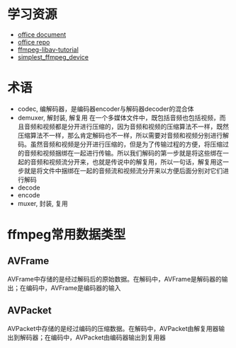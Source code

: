 # 学习资源
- [office document](https://ffmpeg.org/documentation.html)
- [office repo](https://github.com/FFmpeg/FFmpeg)
- [ffmpeg-libav-tutorial](https://github.com/leandromoreira/ffmpeg-libav-tutorial)
- [simplest_ffmpeg_device](https://github.com/leixiaohua1020/simplest_ffmpeg_device)

# 术语
- codec, 编解码器，是编码器encoder与解码器decoder的混合体
- demuxer, 解封装, 解复用
    在一个多媒体文件中，既包括音频也包括视频，而且音频和视频都是分开进行压缩的，因为音频和视频的压缩算法不一样，既然压缩算法不一样，那么肯定解码也不一样，所以需要对音频和视频分别进行解码。虽然音频和视频是分开进行压缩的，但是为了传输过程的方便，将压缩过的音频和视频捆绑在一起进行传输。所以我们解码的第一步就是将这些绑在一起的音频和视频流分开来，也就是传说中的解复用，所以一句话，解复用这一步就是将文件中捆绑在一起的音频流和视频流分开来以方便后面分别对它们进行解码
- decode
- encode
- muxer, 封装, 复用

# ffmpeg常用数据类型

## AVFrame
AVFrame中存储的是经过解码后的原始数据。在解码中，AVFrame是解码器的输出；在编码中，AVFrame是编码器的输入

## AVPacket
AVPacket中存储的是经过编码的压缩数据。在解码中，AVPacket由解复用器输出到解码器；在编码中，AVPacket由编码器输出到复用器


